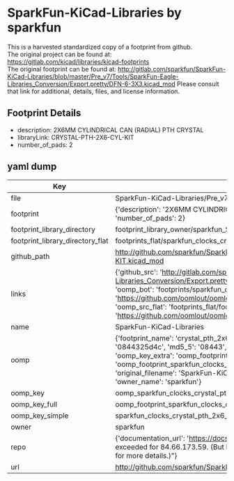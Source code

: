 # SparkFun-KiCad-Libraries by sparkfun  
This is a harvested standardized copy of a footprint from github.  
The original project can be found at:  
https://gitlab.com/kicad/libraries/kicad-footprints  
The original footprint can be found at:
http://gitlab.com/sparkfun/SparkFun-KiCad-Libraries/blob/master/Pre_v7/Tools/SparkFun-Eagle-Libraries_Conversion/Export.pretty/DFN-6-3X3.kicad_mod
Please consult that link for additional, details, files, and license information.  
## Footprint Details
* description: 2X6MM CYLINDRICAL CAN (RADIAL) PTH CRYSTAL  
* libraryLink: CRYSTAL-PTH-2X6-CYL-KIT  
* number_of_pads: 2  
## yaml dump  
| Key | Value |  
| --- | --- |  
| file | SparkFun-KiCad-Libraries/Pre_v7/Footprints/Clocks.pretty/CRYSTAL-PTH-2X6-CYL-KIT.kicad_mod |  
| footprint | {'description': '2X6MM CYLINDRICAL CAN (RADIAL) PTH CRYSTAL', 'libraryLink': 'CRYSTAL-PTH-2X6-CYL-KIT', 'number_of_pads': 2} |  
| footprint_library_directory | footprint_library_owner/sparkfun_SparkFun-KiCad-Libraries |  
| footprint_library_directory_flat | footprints_flat/sparkfun_clocks_crystal_pth_2x6_cyl_kit/working |  
| github_path | http://github.com/sparkfun/SparkFun-KiCad-Libraries/blob/master/Pre_v7/Footprints/Clocks.pretty/CRYSTAL-PTH-2X6-CYL-KIT.kicad_mod |  
| links | {'github_src': 'http://gitlab.com/sparkfun/SparkFun-KiCad-Libraries/blob/master/Pre_v7/Tools/SparkFun-Eagle-Libraries_Conversion/Export.pretty/DFN-6-3X3.kicad_mod', 'github_src_repo': 'https://gitlab.com/kicad/libraries/kicad-footprints', 'oomp_bot': 'footprints/sparkfun_clocks_crystal_pth_2x6_cyl_kit/working', 'oomp_bot_github': 'https://github.com/oomlout/oomlout_oomp_footprint_bot/tree/main/footprints/sparkfun_clocks_crystal_pth_2x6_cyl_kit/working', 'oomp_src_flat': 'footprints_flat/footprints_flat/sparkfun_clocks_crystal_pth_2x6_cyl_kit/working', 'oomp_src_flat_github': 'https://github.com/oomlout/oomlout_oomp_footprint_src/tree/main/footprints_flat/sparkfun_clocks_crystal_pth_2x6_cyl_kit/working'} |  
| name | SparkFun-KiCad-Libraries |  
| oomp | {'footprint_name': 'crystal_pth_2x6_cyl_kit', 'library_name': 'clocks', 'md5': '0844325d4c66642a77bec215ac37d9d6', 'md5_10': '0844325d4c', 'md5_5': '08443', 'md5_6': '084432', 'oomp_key': 'oomp_sparkfun_clocks_crystal_pth_2x6_cyl_kit', 'oomp_key_extra': 'oomp_footprint_sparkfun_clocks_crystal_pth_2x6_cyl_kit', 'oomp_key_full': 'oomp_footprint_sparkfun_clocks_crystal_pth_2x6_cyl_kit_084432', 'oomp_key_simple': 'sparkfun_clocks_crystal_pth_2x6_cyl_kit', 'original_filename': 'SparkFun-KiCad-Libraries/Pre_v7/Footprints/Clocks.pretty/CRYSTAL-PTH-2X6-CYL-KIT.kicad_mod', 'owner_name': 'sparkfun'} |  
| oomp_key | oomp_sparkfun_clocks_crystal_pth_2x6_cyl_kit |  
| oomp_key_full | oomp_footprint_sparkfun_clocks_crystal_pth_2x6_cyl_kit |  
| oomp_key_simple | sparkfun_clocks_crystal_pth_2x6_cyl_kit |  
| owner | sparkfun |  
| repo | {'documentation_url': 'https://docs.github.com/rest/overview/resources-in-the-rest-api#rate-limiting', 'message': "API rate limit exceeded for 84.66.173.59. (But here's the good news: Authenticated requests get a higher rate limit. Check out the documentation for more details.)"} |  
| url | http://github.com/sparkfun/SparkFun-KiCad-Libraries |  

